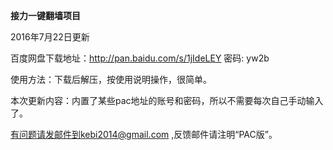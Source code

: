 **接力一键翻墙项目**

2016年7月22日更新

百度网盘下载地址：http://pan.baidu.com/s/1jIdeLEY 密码: yw2b

使用方法：下载后解压，按使用说明操作，很简单。

本次更新内容：内置了某些pac地址的账号和密码，所以不需要每次自己手动输入了。

有问题请发邮件到kebi2014@gmail.com ,反馈邮件请注明“PAC版”。